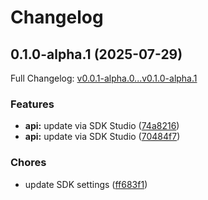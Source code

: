 # Changelog

## 0.1.0-alpha.1 (2025-07-29)

Full Changelog: [v0.0.1-alpha.0...v0.1.0-alpha.1](https://github.com/flowrapp/typescript-sdk/compare/v0.0.1-alpha.0...v0.1.0-alpha.1)

### Features

* **api:** update via SDK Studio ([74a8216](https://github.com/flowrapp/typescript-sdk/commit/74a8216745f6c55913bd5ba839de666d0150719d))
* **api:** update via SDK Studio ([70484f7](https://github.com/flowrapp/typescript-sdk/commit/70484f7514d2cbf9d90f1197fa5e3e0b4b6143b1))


### Chores

* update SDK settings ([ff683f1](https://github.com/flowrapp/typescript-sdk/commit/ff683f1f6b003944442e81dac888ef8ffb8caebd))
